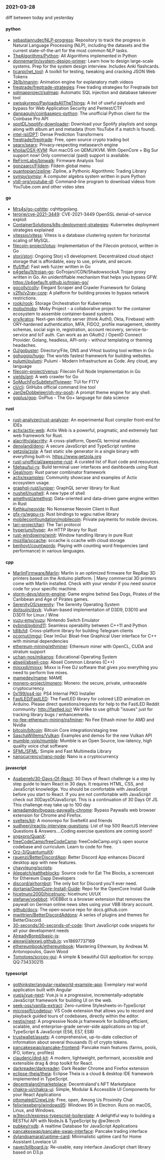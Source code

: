 ### 2021-03-28
diff between today and yesterday

#### python
* [sebastianruder/NLP-progress](https://github.com/sebastianruder/NLP-progress): Repository to track the progress in Natural Language Processing (NLP), including the datasets and the current state-of-the-art for the most common NLP tasks.
* [TheAlgorithms/Python](https://github.com/TheAlgorithms/Python): All Algorithms implemented in Python
* [donnemartin/system-design-primer](https://github.com/donnemartin/system-design-primer): Learn how to design large-scale systems. Prep for the system design interview. Includes Anki flashcards.
* [ticarpi/jwt_tool](https://github.com/ticarpi/jwt_tool):  A toolkit for testing, tweaking and cracking JSON Web Tokens
* [3b1b/manim](https://github.com/3b1b/manim): Animation engine for explanatory math videos
* [freqtrade/freqtrade-strategies](https://github.com/freqtrade/freqtrade-strategies): Free trading strategies for Freqtrade bot
* [sqlmapproject/sqlmap](https://github.com/sqlmapproject/sqlmap): Automatic SQL injection and database takeover tool
* [swisskyrepo/PayloadsAllTheThings](https://github.com/swisskyrepo/PayloadsAllTheThings): A list of useful payloads and bypass for Web Application Security and Pentest/CTF
* [danpaquin/coinbasepro-python](https://github.com/danpaquin/coinbasepro-python): The unofficial Python client for the Coinbase Pro API
* [spotDL/spotify-downloader](https://github.com/spotDL/spotify-downloader): Download your Spotify playlists and songs along with album art and metadata (from YouTube if a match is found).
* [intel-isl/DPT](https://github.com/intel-isl/DPT): Dense Prediction Transformers
* [freqtrade/freqtrade](https://github.com/freqtrade/freqtrade): Free, open source crypto trading bot
* [searx/searx](https://github.com/searx/searx): Privacy-respecting metasearch engine
* [kholia/OSX-KVM](https://github.com/kholia/OSX-KVM): Run macOS on QEMU/KVM. With OpenCore + Big Sur support now! Only commercial (paid) support is available.
* [ReFirmLabs/binwalk](https://github.com/ReFirmLabs/binwalk): Firmware Analysis Tool
* [gonzaarcr/Fildem](https://github.com/gonzaarcr/Fildem): Fildem global menu
* [quantopian/zipline](https://github.com/quantopian/zipline): Zipline, a Pythonic Algorithmic Trading Library
* [sympy/sympy](https://github.com/sympy/sympy): A computer algebra system written in pure Python
* [ytdl-org/youtube-dl](https://github.com/ytdl-org/youtube-dl): Command-line program to download videos from YouTube.com and other video sites

#### go
* [Mrs4s/go-cqhttp](https://github.com/Mrs4s/go-cqhttp): cqhttpgolang.
* [terorie/cve-2021-3449](https://github.com/terorie/cve-2021-3449): CVE-2021-3449 OpenSSL denial-of-service exploit 
* [ContainerSolutions/k8s-deployment-strategies](https://github.com/ContainerSolutions/k8s-deployment-strategies): Kubernetes deployment strategies explained
* [vitessio/vitess](https://github.com/vitessio/vitess): Vitess is a database clustering system for horizontal scaling of MySQL.
* [filecoin-project/lotus](https://github.com/filecoin-project/lotus): Implementation of the Filecoin protocol, written in Go
* [storj/storj](https://github.com/storj/storj): Ongoing Storj v3 development. Decentralized cloud object storage that is affordable, easy to use, private, and secure.
* [ffuf/ffuf](https://github.com/ffuf/ffuf): Fast web fuzzer written in Go
* [p4gefau1t/trojan-go](https://github.com/p4gefau1t/trojan-go): GoTrojan//CDN/ShadowsocksA Trojan proxy written in Go. An unidentifiable mechanism that helps you bypass GFW. https://p4gefau1t.github.io/trojan-go/
* [gocolly/colly](https://github.com/gocolly/colly): Elegant Scraper and Crawler Framework for Golang
* [v2fly/v2ray-core](https://github.com/v2fly/v2ray-core): A platform for building proxies to bypass network restrictions.
* [rook/rook](https://github.com/rook/rook): Storage Orchestration for Kubernetes
* [moby/moby](https://github.com/moby/moby): Moby Project - a collaborative project for the container ecosystem to assemble container-based systems
* [ory/kratos](https://github.com/ory/kratos): Next-gen identity server (think Auth0, Okta, Firebase) with ORY-hardened authentication, MFA, FIDO2, profile management, identity schemas, social sign in, registration, account recovery, service-to-service and IoT auth. Can work as an OAuth2 / OpenID Connect Provider. Golang, headless, API-only - without templating or theming headaches.
* [OJ/gobuster](https://github.com/OJ/gobuster): Directory/File, DNS and VHost busting tool written in Go
* [gohugoio/hugo](https://github.com/gohugoio/hugo): The worlds fastest framework for building websites.
* [pulumi/pulumi](https://github.com/pulumi/pulumi): Pulumi - Modern Infrastructure as Code. Any cloud, any language 
* [filecoin-project/venus](https://github.com/filecoin-project/venus): Filecoin Full Node Implementation in Go
* [yields/ant](https://github.com/yields/ant): A web crawler for Go
* [SoMuchForSubtlety/f1viewer](https://github.com/SoMuchForSubtlety/f1viewer):  TUI for F1TV
* [cli/cli](https://github.com/cli/cli): GitHubs official command line tool
* [JanDeDobbeleer/oh-my-posh](https://github.com/JanDeDobbeleer/oh-my-posh): A prompt theme engine for any shell.
* [goplus/gop](https://github.com/goplus/gop): GoPlus - The Go+ language for data science

#### rust
* [rust-analyzer/rust-analyzer](https://github.com/rust-analyzer/rust-analyzer): An experimental Rust compiler front-end for IDEs
* [actix/actix-web](https://github.com/actix/actix-web): Actix Web is a powerful, pragmatic, and extremely fast web framework for Rust.
* [alacritty/alacritty](https://github.com/alacritty/alacritty): A cross-platform, OpenGL terminal emulator.
* [denoland/deno](https://github.com/denoland/deno): A secure JavaScript and TypeScript runtime
* [getzola/zola](https://github.com/getzola/zola): A fast static site generator in a single binary with everything built-in. https://www.getzola.org
* [rust-unofficial/awesome-rust](https://github.com/rust-unofficial/awesome-rust): A curated list of Rust code and resources.
* [fdehau/tui-rs](https://github.com/fdehau/tui-rs): Build terminal user interfaces and dashboards using Rust
* [Geal/nom](https://github.com/Geal/nom): Rust parser combinator framework
* [actix/examples](https://github.com/actix/examples): Community showcase and examples of Actix ecosystem usage.
* [graphql-rust/juniper](https://github.com/graphql-rust/juniper): GraphQL server library for Rust
* [nushell/nushell](https://github.com/nushell/nushell): A new type of shell
* [amethyst/amethyst](https://github.com/amethyst/amethyst): Data-oriented and data-driven game engine written in Rust
* [Kethku/neovide](https://github.com/Kethku/neovide): No Nonsense Neovim Client in Rust
* [gfx-rs/wgpu-rs](https://github.com/gfx-rs/wgpu-rs): Rust bindings to wgpu native library
* [mobilecoinfoundation/mobilecoin](https://github.com/mobilecoinfoundation/mobilecoin): Private payments for mobile devices.
* [tari-project/tari](https://github.com/tari-project/tari): The Tari protocol
* [hyperium/hyper](https://github.com/hyperium/hyper): An HTTP library for Rust
* [rust-windowing/winit](https://github.com/rust-windowing/winit): Window handling library in pure Rust
* [mozilla/sccache](https://github.com/mozilla/sccache): sccache is ccache with cloud storage
* [benhoyt/countwords](https://github.com/benhoyt/countwords): Playing with counting word frequencies (and performance) in various languages.

#### cpp
* [MarlinFirmware/Marlin](https://github.com/MarlinFirmware/Marlin): Marlin is an optimized firmware for RepRap 3D printers based on the Arduino platform. | Many commercial 3D printers come with Marlin installed. Check with your vendor if you need source code for your specific machine.
* [storm-devs/storm-engine](https://github.com/storm-devs/storm-engine): Game engine behind Sea Dogs, Pirates of the Caribbean and Age of Pirates games.
* [SerenityOS/serenity](https://github.com/SerenityOS/serenity): The Serenity Operating System 
* [doitsujin/dxvk](https://github.com/doitsujin/dxvk): Vulkan-based implementation of D3D9, D3D10 and D3D11 for Linux / Wine
* [yuzu-emu/yuzu](https://github.com/yuzu-emu/yuzu): Nintendo Switch Emulator
* [pybind/pybind11](https://github.com/pybind/pybind11): Seamless operability between C++11 and Python
* [tdlib/td](https://github.com/tdlib/td): Cross-platform library for building Telegram clients
* [ocornut/imgui](https://github.com/ocornut/imgui): Dear ImGui: Bloat-free Graphical User interface for C++ with minimal dependencies
* [ethereum-mining/ethminer](https://github.com/ethereum-mining/ethminer): Ethereum miner with OpenCL, CUDA and stratum support
* [uchan-nos/mikanos](https://github.com/uchan-nos/mikanos): Educational Operating System
* [abseil/abseil-cpp](https://github.com/abseil/abseil-cpp): Abseil Common Libraries (C++)
* [mixxxdj/mixxx](https://github.com/mixxxdj/mixxx): Mixxx is Free DJ software that gives you everything you need to perform live mixes.
* [mamedev/mame](https://github.com/mamedev/mame): MAME
* [monero-project/monero](https://github.com/monero-project/monero): Monero: the secure, private, untraceable cryptocurrency
* [0x199/ps4-ipi](https://github.com/0x199/ps4-ipi): PS4 Internal PKG Installer
* [FastLED/FastLED](https://github.com/FastLED/FastLED): The FastLED library for colored LED animation on Arduino. Please direct questions/requests for help to the FastLED Reddit community: http://fastled.io/r We'd like to use github "issues" just for tracking library bugs / enhancements.
* [no-fee-ethereum-mining/nsfminer](https://github.com/no-fee-ethereum-mining/nsfminer): No Fee Ethash miner for AMD and Nvidia
* [bitcoin/bitcoin](https://github.com/bitcoin/bitcoin): Bitcoin Core integration/staging tree
* [SaschaWillems/Vulkan](https://github.com/SaschaWillems/Vulkan): Examples and demos for the new Vulkan API
* [mumble-voip/mumble](https://github.com/mumble-voip/mumble): Mumble is an Open Source, low-latency, high quality voice chat software
* [SFML/SFML](https://github.com/SFML/SFML): Simple and Fast Multimedia Library
* [nanocurrency/nano-node](https://github.com/nanocurrency/nano-node): Nano is a cryptocurrency

#### javascript
* [Asabeneh/30-Days-Of-React](https://github.com/Asabeneh/30-Days-Of-React): 30 Days of React challenge is a step by step guide to learn React in 30 days. It requires HTML, CSS, and JavaScript knowledge. You should be comfortable with JavaScript before you start to React. If you are not comfortable with JavaScript check out 30DaysOfJavaScript. This is a continuation of 30 Days Of JS. This challenge may take up to 100 day
* [iamadamdev/bypass-paywalls-chrome](https://github.com/iamadamdev/bypass-paywalls-chrome): Bypass Paywalls web browser extension for Chrome and Firefox.
* [sveltejs/kit](https://github.com/sveltejs/kit): A monorepo for SvelteKit and friends
* [sudheerj/reactjs-interview-questions](https://github.com/sudheerj/reactjs-interview-questions): List of top 500 ReactJS Interview Questions & Answers....Coding exercise questions are coming soon!!
* [sngxpro/QuanX](https://github.com/sngxpro/QuanX): 
* [freeCodeCamp/freeCodeCamp](https://github.com/freeCodeCamp/freeCodeCamp): freeCodeCamp.org's open source codebase and curriculum. Learn to code for free.
* [Orz-3/QuantumultX](https://github.com/Orz-3/QuantumultX): 
* [rauenzi/BetterDiscordApp](https://github.com/rauenzi/BetterDiscordApp): Better Discord App enhances Discord desktop app with new features.
* [chavyleung/scripts](https://github.com/chavyleung/scripts): 
* [jklepatch/eattheblocks](https://github.com/jklepatch/eattheblocks): Source code for Eat The Blocks, a screencast for Ethereum Dapp Developers
* [discord/airhornbot](https://github.com/discord/airhornbot): The only bot for Discord you'll ever need.
* [dortania/OpenCore-Install-Guide](https://github.com/dortania/OpenCore-Install-Guide): Repo for the OpenCore Install Guide
* [hicetnunc2000/hicetnunc](https://github.com/hicetnunc2000/hicetnunc): hicetnunc UI/UX
* [stefanw/voebbot](https://github.com/stefanw/voebbot): VOEBBot is a browser extension that removes the paywall on German online news sites using your VBB library account.
* [github/docs](https://github.com/github/docs): The open-source repo for docs.github.com
* [mwittrien/BetterDiscordAddons](https://github.com/mwittrien/BetterDiscordAddons): A series of plugins and themes for BetterDiscord.
* [30-seconds/30-seconds-of-code](https://github.com/30-seconds/30-seconds-of-code): Short JavaScript code snippets for all your development needs
* [AlreadyBored/basic-js](https://github.com/AlreadyBored/basic-js): 
* [alexwjj/alexwjj.github.io](https://github.com/alexwjj/alexwjj.github.io): vx18697737169 
* [ethereumbook/ethereumbook](https://github.com/ethereumbook/ethereumbook): Mastering Ethereum, by Andreas M. Antonopoulos, Gavin Wood
* [Tomotoes/scrcpy-gui](https://github.com/Tomotoes/scrcpy-gui):  A simple & beautiful GUI application for scrcpy. QQ:734330215

#### typescript
* [gothinkster/angular-realworld-example-app](https://github.com/gothinkster/angular-realworld-example-app): Exemplary real world application built with Angular
* [vuejs/vue-next](https://github.com/vuejs/vue-next):  Vue.js is a progressive, incrementally-adoptable JavaScript framework for building UI on the web.
* [seek-oss/vanilla-extract](https://github.com/seek-oss/vanilla-extract): Zero-runtime Stylesheets-in-TypeScript
* [microsoft/codetour](https://github.com/microsoft/codetour): VS Code extension that allows you to record and playback guided tours of codebases, directly within the editor.
* [nestjs/nest](https://github.com/nestjs/nest): A progressive Node.js framework for building efficient, scalable, and enterprise-grade server-side applications on top of TypeScript & JavaScript (ES6, ES7, ES8) 
* [trustwallet/assets](https://github.com/trustwallet/assets): A comprehensive, up-to-date collection of information about several thousands (!) of crypto tokens.
* [pancakeswap/pancake-frontend](https://github.com/pancakeswap/pancake-frontend):  Pancake main features (farms, pools, IFO, lottery, profiles)
* [clauderic/dnd-kit](https://github.com/clauderic/dnd-kit): A modern, lightweight, performant, accessible and extensible drag & drop toolkit for React.
* [darkreader/darkreader](https://github.com/darkreader/darkreader): Dark Reader Chrome and Firefox extension
* [eclipse-theia/theia](https://github.com/eclipse-theia/theia): Eclipse Theia is a cloud & desktop IDE framework implemented in TypeScript.
* [decentraland/marketplace](https://github.com/decentraland/marketplace):  Decentraland's NFT Marketplace
* [chakra-ui/chakra-ui](https://github.com/chakra-ui/chakra-ui):  Simple, Modular & Accessible UI Components for your React Applications
* [ottomated/CrewLink](https://github.com/ottomated/CrewLink): Free, open, Among Us Proximity Chat
* [felixrieseberg/windows95](https://github.com/felixrieseberg/windows95):  Windows 95 in Electron. Runs on macOS, Linux, and Windows.
* [w3tecch/express-typescript-boilerplate](https://github.com/w3tecch/express-typescript-boilerplate): A delightful way to building a RESTful API with NodeJs & TypeScript by @w3tecch
* [pubkey/rxdb](https://github.com/pubkey/rxdb):  A realtime Database for JavaScript Applications
* [pancakeswap/pancake-swap-interface](https://github.com/pancakeswap/pancake-swap-interface):  Pancake trading interface
* [dylandoamaral/uptime-card](https://github.com/dylandoamaral/uptime-card): Minimalistic uptime card for Home Assistant Lovelace UI
* [naver/billboard.js](https://github.com/naver/billboard.js):  Re-usable, easy interface JavaScript chart library based on D3.js

